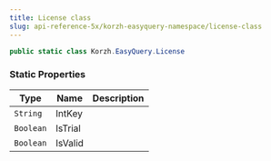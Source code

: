 ```yaml
---
title: License class
slug: api-reference-5x/korzh-easyquery-namespace/license-class
---
```


```csharp
public static class Korzh.EasyQuery.License

```

### Static Properties

| Type | Name | Description | 
| --- | --- | --- | 
| `String` | IntKey |  | 
| `Boolean` | IsTrial |  | 
| `Boolean` | IsValid |  |